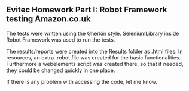 ## Evitec Homework Part I: Robot Framework testing Amazon.co.uk
The tests were written using the Gherkin style. SeleniumLibrary inside Robot Framework was used to run the tests.

The results/reports were created into the Results folder as .html files. In resources, an extra .robot file was created for the basic functionalities. Furthermore a webelements script was created there, so that if needed, they could be changed quickly in one place.

If there is any problem with accessing the code, let me know.
